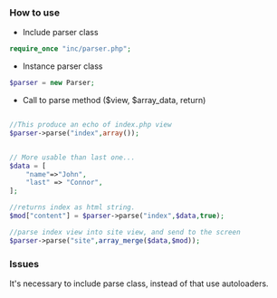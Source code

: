 ### How to use

* Include parser class
```php
require_once "inc/parser.php";
```

* Instance parser class
```php
$parser = new Parser;
```

* Call to parse method ($view, $array_data, return)
```php

//This produce an echo of index.php view
$parser->parse("index",array());


// More usable than last one...
$data = [
	"name"=>"John",
	"last" => "Connor",
];

//returns index as html string.
$mod["content"] = $parser->parse("index",$data,true);

//parse index view into site view, and send to the screen
$parser->parse("site",array_merge($data,$mod));
```

### Issues

It's necessary to include parse class, instead of that use autoloaders.